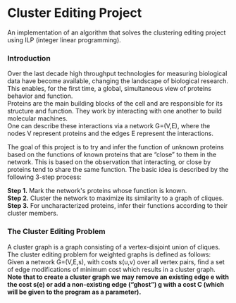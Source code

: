 Cluster Editing Project
=======================

An implementation of an algorithm that solves the clustering editing project using ILP (integer linear programming).

### Introduction
Over the last decade high throughput technologies for measuring biological data have become available, changing the landscape of biological research. This enables, for the first time, a global, simultaneous view of proteins behavior and function. 
<br>Proteins are the main building blocks of the cell and are responsible for its structure and function. They work by interacting with one another to build molecular machines. 
<br>One can describe these interactions via a network G=(V,E), where the nodes V represent proteins and the edges E represent the interactions. 

The goal of this project is to try and infer the function of unknown proteins based on the functions of known proteins
that are “close” to them in the network. This is based on the observation that interacting, or close by proteins tend to share the same function. The basic idea is described by the following 3-step process:

**Step 1.** Mark the network's proteins whose function is known.
<br>**Step 2.** Cluster the network to maximize its similarity to a graph of cliques.
<br>**Step 3.** For uncharacterized proteins, infer their functions according to their cluster members.

### The Cluster Editing Problem

A cluster graph is a graph consisting of a vertex-disjoint union of cliques. The cluster editing problem for weighted graphs is defined as follows: 
<br>Given a network G=(V,E,s), with costs s(u,v) over all vertex pairs, find a set of edge modifications of minimum cost which results in a cluster graph.
<br>**Note that to create a cluster graph we may remove an existing edge e with the cost s(e) or add a non-existing edge (“ghost”) g with a cost C (which will be given to the program as a parameter).**

